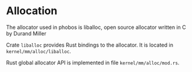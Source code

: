 # Allocation

The allocator used in phobos is liballoc, open source allocator written in C by Durand Miller

Crate `liballoc` provides Rust bindings to the allocator. It is located in `kernel/mm/alloc/liballoc`.

Rust global allocator API is implemented in file `kernel/mm/alloc/mod.rs`.